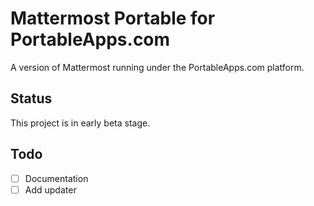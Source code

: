# Mattermost Portable for PortableApps.com

A version of Mattermost running under the PortableApps.com platform.

## Status 
This project is in early beta stage. 

## Todo
- [ ] Documentation
- [ ] Add updater
